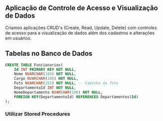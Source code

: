 ## Aplicação de Controle de Acesso e Visualização de Dados ##

Criamos aplicações CRUD's (Create, Read, Update, Delete) com controles de acesso para a visualização de dados além dos cadastros e alterações em usuários.


## Tabelas no Banco de Dados ##

```sql
CREATE TABLE Funcionarios(
    Id INT PRIMARY KEY NOT NULL, 
    Nome NVARCHAR(100) NOT NULL,
    Cargo NVARCHAR(100) NOT NULL,
    Foto NVARCHAR(255) NOT NULL, -- Caminho da foto
    DepartamentoId INT NOT NULL,
    NomeDepartamento NVARCHAR(100) NOT NULL,
    FOREIGN KEY(DepartamentoId) REFERENCES Departamentos(Id)
);
```
### Utilizar Stored Procedures ###

